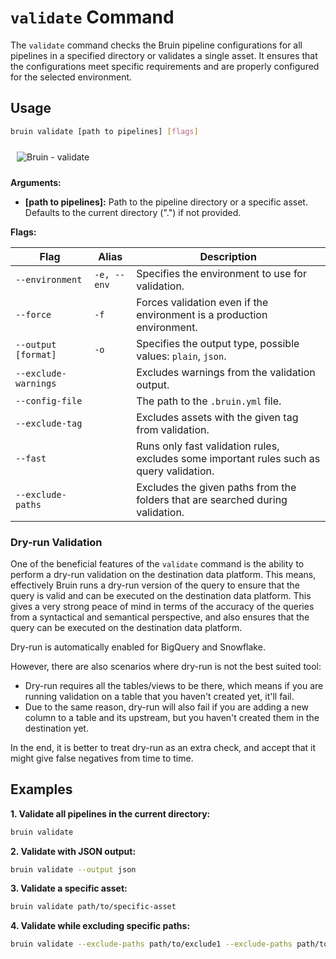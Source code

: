 # `validate` Command

The `validate` command checks the Bruin pipeline configurations for all pipelines in a specified directory or validates a single asset. 
It ensures that the configurations meet specific requirements and are properly configured for the selected environment.

## Usage

```bash
bruin validate [path to pipelines] [flags]
```
<img alt="Bruin - validate" src="/validate.gif" style="margin: 10px;" />

**Arguments:**

- **[path to pipelines]:** Path to the pipeline directory or a specific asset.
Defaults to the current directory (".") if not provided.

**Flags:**

| Flag                     | Alias     | Description                                                                 |
|--------------------------|-----------|-----------------------------------------------------------------------------|
| `--environment`          | `-e, --env` | Specifies the environment to use for validation.                          |
| `--force`                | `-f`       | Forces validation even if the environment is a production environment.     |
| `--output [format]`      | `-o`       | Specifies the output type, possible values: `plain`, `json`.               |
| `--exclude-warnings`     |            | Excludes warnings from the validation output.                              |
| `--config-file`          |            | The path to the `.bruin.yml` file.                                           |
| `--exclude-tag`          |            | Excludes assets with the given tag from validation.                          |
| `--fast`                 |            | Runs only fast validation rules, excludes some important rules such as query validation. |
| `--exclude-paths`        |            | Excludes the given paths from the folders that are searched during validation. |


### Dry-run Validation
One of the beneficial features of the `validate` command is the ability to perform a dry-run validation on the destination data platform. This means, effectively Bruin runs a dry-run version of the query to ensure that the query is valid and can be executed on the destination data platform. This gives a very strong peace of mind in terms of the accuracy of the queries from a syntactical and semantical perspective, and also ensures that the query can be executed on the destination data platform.

Dry-run is automatically enabled for BigQuery and Snowflake.

However, there are also scenarios where dry-run is not the best suited tool:
- Dry-run requires all the tables/views to be there, which means if you are running validation on a table that you haven't created yet, it'll fail.
- Due to the same reason, dry-run will also fail if you are adding a new column to a table and its upstream, but you haven't created them in the destination yet.

In the end, it is better to treat dry-run as an extra check, and accept that it might give false negatives from time to time.

## Examples

**1. Validate all pipelines in the current directory:**

```bash
bruin validate
```

**2. Validate with JSON output:**

```bash
bruin validate --output json

```


**3. Validate a specific asset:**

```bash
bruin validate path/to/specific-asset

```

**4. Validate while excluding specific paths:**

```bash
bruin validate --exclude-paths path/to/exclude1 --exclude-paths path/to/exclude2
```
